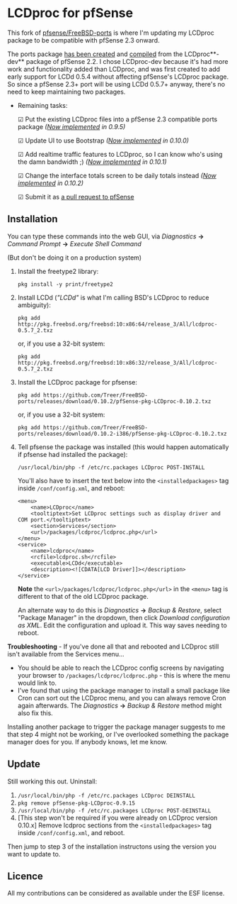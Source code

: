 # LCDproc for pfSense #

This fork of [pfsense/FreeBSD-ports](https://github.com/pfsense/FreeBSD-ports) is where I'm updating my LCDproc package to be compatible with pfSense 2.3 onward.

The ports package [has been created](https://github.com/Treer/FreeBSD-ports/tree/devel/sysutils/pfSense-pkg-LCDproc) and [compiled](https://github.com/Treer/FreeBSD-ports/releases) from the LCDproc**-dev** package of pfSense 2.2. I chose LCDproc-dev because it's had more work and functionality added than LCDproc, and was first created to add early support for LCDd 0.5.4 without affecting pfSense's LCDproc package. So since a pfSense 2.3+ port will be using LCDd 0.5.7+ anyway, there's no need to keep maintaining two packages.


* Remaining tasks:

    ☑ Put the existing LCDproc files into a pfSense 2.3 compatible ports package *([Now implemented](https://github.com/Treer/FreeBSD-ports/releases) in 0.9.5)*

    ☑ Update UI to use Bootstrap *([Now implemented](https://github.com/Treer/FreeBSD-ports/releases) in 0.10.0)*

    ☑ Add realtime traffic features to LCDproc, so I can know who's using the damn bandwidth ;) *([Now implemented](https://github.com/Treer/FreeBSD-ports/releases) in 0.10.1)*
    
    ☑ Change the interface totals screen to be daily totals instead *([Now implemented](https://github.com/Treer/FreeBSD-ports/releases) in 0.10.2)*

    ☑ Submit it as [a pull request to pfSense](https://github.com/pfsense/FreeBSD-ports/pull/178)
    

## Installation ##

You can type these commands into the web GUI, via *Diagnostics* **→** *Command Prompt* **→** *Execute Shell Command*

(But don't be doing it on a production system)

1.  Install the freetype2 library:

    ```
    pkg install -y print/freetype2
    ``` 

1.  Install LCDd (*"LCDd"* is what I'm calling BSD's LCDproc to reduce ambiguity):
    ```
    pkg add http://pkg.freebsd.org/freebsd:10:x86:64/release_3/All/lcdproc-0.5.7_2.txz
    ```
    or, if you use a 32-bit system:
    ```
    pkg add http://pkg.freebsd.org/freebsd:10:x86:32/release_3/All/lcdproc-0.5.7_2.txz
    ```
 
1.  Install the LCDproc package for pfsense:
    ```
    pkg add https://github.com/Treer/FreeBSD-ports/releases/download/0.10.2/pfSense-pkg-LCDproc-0.10.2.txz
    ```
    or, if you use a 32-bit system:
    ```
    pkg add https://github.com/Treer/FreeBSD-ports/releases/download/0.10.2-i386/pfSense-pkg-LCDproc-0.10.2.txz
    ```

1.  Tell pfsense the package was installed (this would happen automatically if pfsense had installed the package):
    ```
    /usr/local/bin/php -f /etc/rc.packages LCDproc POST-INSTALL
    ```
    You'll also have to insert the text below into the `<installedpackages>` tag inside `/conf/config.xml`, and reboot:
    ```
    <menu>
        <name>LCDproc</name>
        <tooltiptext>Set LCDproc settings such as display driver and COM port.</tooltiptext>
        <section>Services</section>
        <url>/packages/lcdproc/lcdproc.php</url>
    </menu>
    <service>
        <name>lcdproc</name>
        <rcfile>lcdproc.sh</rcfile>
        <executable>LCDd</executable>
        <description><![CDATA[LCD Driver]]></description>
    </service>
    ```
    
    **Note** the `<url>/packages/lcdproc/lcdproc.php</url>` in the `<menu>` tag is different to that of the old LCDproc package.
    
    An alternate way to do this is *Diagnostics* **→** *Backup & Restore*, select "Package Manager" in the dropdown, then click *Download configuration as XML*. Edit the configuration and upload it. This way saves needing to reboot.

**Troubleshooting** - If you've done all that and rebooted and LCDproc still isn't available from the Services menu...
* You should be able to reach the LCDproc config screens by navigating your browser to `/packages/lcdproc/lcdproc.php` - this is where the menu would link to.
* I've found that using the package manager to install a small package like Cron can sort out the LCDproc menu, and you can always remove Cron again afterwards. The *Diagnostics* **→** *Backup & Restore* method might also fix this.

Installing another package to trigger the package manager suggests to me that step 4 might not be working, or I've overlooked something the package manager does for you. If anybody knows, let me know.

## Update ##

Still working this out. Uninstall:

1. ```/usr/local/bin/php -f /etc/rc.packages LCDproc DEINSTALL```
2. ```pkg remove pfSense-pkg-LCDproc-0.9.15```
3. ```/usr/local/bin/php -f /etc/rc.packages LCDproc POST-DEINSTALL```
4. [This step won't be required if you were already on LCDproc version 0.10.x] Remove lcdproc sections from the `<installedpackages>` tag inside `/conf/config.xml`, and reboot.

Then jump to step 3 of the installation instructons using the version you want to update to.

## Licence ##

All my contributions can be considered as available under the ESF license.

